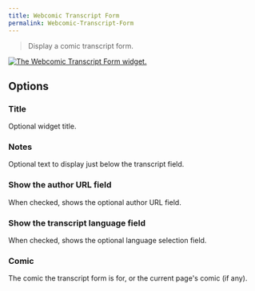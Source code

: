 ```yaml
---
title: Webcomic Transcript Form
permalink: Webcomic-Transcript-Form
---
```


> Display a comic transcript form.

[![The Webcomic Transcript Form widget.](srv/Webcomic-Transcript-Form.png)](srv/Webcomic-Transcript-Form.png)

## Options

### Title
Optional widget title.

### Notes
Optional text to display just below the transcript field.

### Show the author URL field
When checked, shows the optional author
URL field.

### Show the transcript language field
When checked, shows the optional
language selection field.

### Comic
The comic the transcript form is for, or the current page's
comic (if any).
